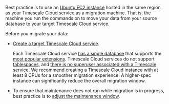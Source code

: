 
Best practice is to use an [Ubuntu EC2 instance][create-ec2-instance] hosted in the same region as your
Timescale Cloud service as a migration machine. That is, the machine you run the commands on to move your 
data from your source database to your target Timescale Cloud service. 

Before you migrate your data:

- [Create a target Timescale Cloud service][created-a-database-service-in-timescale].

  Each Timescale Cloud service [has a single database] that supports the
  [most popular extensions][all available extensions]. Timescale Cloud services do not support [tablespaces],
  and [there is no superuser associated with a Timescale service][no-superuser-for-timescale-instance].
  We recommend creating a Timescale Cloud instance with at least 8 CPUs for a smoother migration experience. A higher-spec instance can significantly reduce the overall migration window.

- To ensure that maintenance does not run while migration is in progress, best practice is to [adjust the maintenance window][adjust-maintenance-window]. 

[created-a-database-service-in-timescale]: /getting-started/:currentVersion:/services/
[has a single database]: /migrate/:currentVersion:/troubleshooting/#only-one-database-per-instance
[all available extensions]: /migrate/:currentVersion:/troubleshooting/#extension-availability
[tablespaces]: /migrate/:currentVersion:/troubleshooting/#tablespaces
[no-superuser-for-timescale-instance]: /migrate/:currentVersion:/troubleshooting/#superuser-privileges
[upgrade instructions]: /self-hosted/:currentVersion:/upgrades/about-upgrades/
[pg_hbaconf]: https://www.timescale.com/blog/5-common-connection-errors-in-postgresql-and-how-to-solve-them/#no-pg_hbaconf-entry-for-host
[create-ec2-instance]: https://docs.aws.amazon.com/AWSEC2/latest/UserGuide/EC2_GetStarted.html#ec2-launch-instance
[adjust-maintenance-window]: /use-timescale/:currentVersion:/upgrades/#adjusting-your-maintenance-window
